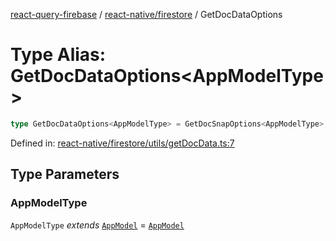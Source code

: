 [react-query-firebase](../../../modules.md) / [react-native/firestore](../index.md) / GetDocDataOptions

# Type Alias: GetDocDataOptions\<AppModelType\>

```ts
type GetDocDataOptions<AppModelType> = GetDocSnapOptions<AppModelType>;
```

Defined in: [react-native/firestore/utils/getDocData.ts:7](https://github.com/vpishuk/react-query-firebase/blob/47ed1ecd8b83d68dd4237e8eb73f6aa6dea2c1fa/react-native/firestore/utils/getDocData.ts#L7)

## Type Parameters

### AppModelType

`AppModelType` *extends* [`AppModel`](../../../types/type-aliases/AppModel.md) = [`AppModel`](../../../types/type-aliases/AppModel.md)
